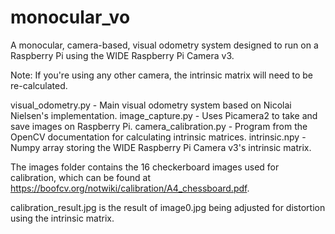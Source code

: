 # monocular_vo
A monocular, camera-based, visual odometry system designed to run on a Raspberry Pi using the WIDE Raspberry Pi Camera v3.

Note: If you're using any other camera, the intrinsic matrix will need to be re-calculated.

visual_odometry.py - Main visual odometry system based on Nicolai Nielsen's implementation.
image_capture.py - Uses Picamera2 to take and save images on Raspberry Pi.
camera_calibration.py - Program from the OpenCV documentation for calculating intrinsic matrices.
intrinsic.npy - Numpy array storing the WIDE Raspberry Pi Camera v3's intrinsic matrix.

The images folder contains the 16 checkerboard images used for calibration, which can be found at https://boofcv.org/notwiki/calibration/A4_chessboard.pdf.

calibration_result.jpg is the result of image0.jpg being adjusted for distortion using the intrinsic matrix.
